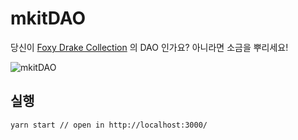 # mkitDAO

당신이 [Foxy Drake Collection](https://testnets.opensea.io/collection/foxy-drake) 의 DAO 인가요?
아니라면 소금을 뿌리세요!

![mkitDAO](https://user-images.githubusercontent.com/52748335/168556438-5512d509-b74f-48e4-9ad2-8257c7207e39.gif)

## 실행
```
yarn start // open in http://localhost:3000/
```
